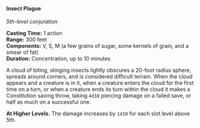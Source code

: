 #### Insect Plague
<!-- markdownlint-disable link-image-reference-definitions -->
[_metadata_:spell_name]:- "Insect Plague"
[_metadata_:spell_level]:- "5"
[_metadata_:spell_school]:- "conjuration"
[_metadata_:ritual]:- "false"
[_metadata_:casting_time_amount]:- "1"
[_metadata_:casting_time_unit]:- "action"
[_metadata_:range]:- "300 feet"
[_metadata_:target]:- "a 20-foot radius sphere"
[_metadata_:components_verbal]:- "true"
[_metadata_:components_somatic]:- "true"
[_metadata_:components_material]:- "true"
[_metadata_:components_material_description]:- "a few grains of sugar, some kernels of grain, and a smear of fat"
[_metadata_:duration]:- "10 minutes"
[_metadata_:concentration]:- "true"
[_metadata_:saving_throw]:- "Constitution"
[_metadata_:saving_throw_success]:- "halves_damage"
[_metadata_:damage_formula]:- "4d10"
[_metadata_:damage_type]:- "piercing"
[_metadata_:compared_to_wotc_srd_5.1]:- "mechanics_same_wording_different"
[_metadata_:compared_to_a5e_srd]:- "mechanics_same_wording_different"
<!-- markdownlint-disable-next-line no-emphasis-as-heading -->
_5th-level conjuration_

**Casting Time:** 1 action \
**Range:** 300 feet \
**Components:** V, S, M (a few grains of sugar, some kernels of grain, and a smear of fat) \
**Duration:** Concentration, up to 10 minutes

A cloud of biting, stinging insects lightly obscures a 20-foot radius sphere, spreads around corners, and is considered difficult terrain.
When the cloud appears and a creature is in it, when a creature enters the cloud for the first time on a turn, or when a creature ends its turn within the cloud it makes a Constitution saving throw, taking `4d10` piercing damage on a failed save, or half as much on a successful one.

**At Higher Levels.**
The damage increases by `1d10` for each slot level above 5th.

